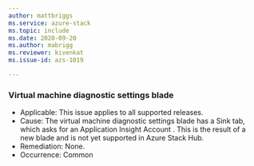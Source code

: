 ```yaml
---
author: mattbriggs
ms.service: azure-stack
ms.topic: include
ms.date: 2020-09-20
ms.author: mabrigg
ms.reviewer: kivenkat
ms.issue-id: azs-1019

---
```

### Virtual machine diagnostic settings blade

- Applicable: This issue applies to all supported releases.
- Cause: The virtual machine diagnostic settings blade has a Sink tab, which asks for an Application Insight Account . This is the result of a new blade and is not yet supported in Azure Stack Hub.
- Remediation: None.
- Occurrence: Common